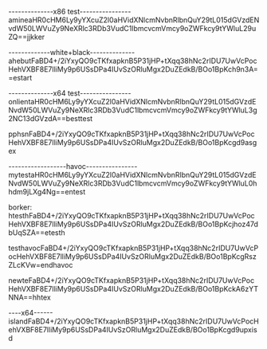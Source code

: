 --------------x86 test----------------
amineaHR0cHM6Ly9yYXcuZ2l0aHVidXNlcmNvbnRlbnQuY29tL015dGVzdENvdW50LWVuZy9NeXRlc3RDb3VudC1lbmcvcmVmcy9oZWFkcy9tYWluL29uZQ==jjkker

-------------white+black--------------
ahebutFaBD4+/2iYxyQO9cTKfxapknB5P31jHP+tXqq38hNc2rIDU7UwVcPocHehVXBF8E7lliMy9p6USsDPa4IUvSzORluMgx2DuZEdkB/BOo1BpKch9n3A==estart


--------------x64 test----------------
onlientaHR0cHM6Ly9yYXcuZ2l0aHVidXNlcmNvbnRlbnQuY29tL015dGVzdENvdW50LWVuZy9NeXRlc3RDb3VudC1lbmcvcmVmcy9oZWFkcy9tYWluL3g2NC13dGVzdA==besttest

pphsnFaBD4+/2iYxyQO9cTKfxapknB5P31jHP+tXqq38hNc2rIDU7UwVcPocHehVXBF8E7lliMy9p6USsDPa4IUvSzORluMgx2DuZEdkB/BOo1BpKcgd9asgex


------------------havoc----------------
mytestaHR0cHM6Ly9yYXcuZ2l0aHVidXNlcmNvbnRlbnQuY29tL015dGVzdENvdW50LWVuZy9NeXRlc3RDb3VudC1lbmcvcmVmcy9oZWFkcy9tYWluL0hhdm9jLXg4Ng==entest

borker:
htesthFaBD4+/2iYxyQO9cTKfxapknB5P31jHP+tXqq38hNc2rIDU7UwVcPocHehVXBF8E7lliMy9p6USsDPa4IUvSzORluMgx2DuZEdkB/BOo1BpKcjhoz47dbUqSZA==etesth

testhavocFaBD4+/2iYxyQO9cTKfxapknB5P31jHP+tXqq38hNc2rIDU7UwVcPocHehVXBF8E7lliMy9p6USsDPa4IUvSzORluMgx2DuZEdkB/BOo1BpKcgRszZLcKVw=endhavoc


newteFaBD4+/2iYxyQO9cTKfxapknB5P31jHP+tXqq38hNc2rIDU7UwVcPocHehVXBF8E7lliMy9p6USsDPa4IUvSzORluMgx2DuZEdkB/BOo1BpKckA6zYTNNA==hhtex


----x64------
islandFaBD4+/2iYxyQO9cTKfxapknB5P31jHP+tXqq38hNc2rIDU7UwVcPocHehVXBF8E7lliMy9p6USsDPa4IUvSzORluMgx2DuZEdkB/BOo1BpKcgd9upxisd
